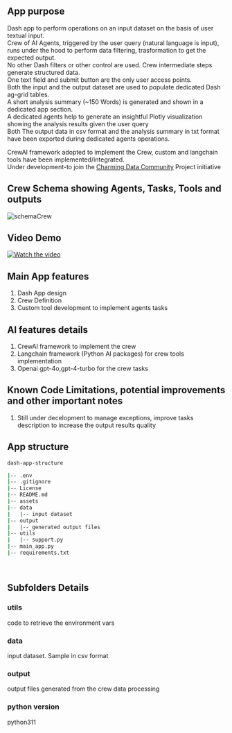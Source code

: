 ## App purpose
Dash app to perform operations on an input dataset on the basis of user textual input.<br>
Crew of AI Agents, triggered by the user query (natural language is input), runs under the hood to perform data filtering, trasformation to get the expected output.<br>
No other Dash filters or other control are used. Crew intermediate steps generate structured data. <br>
One text field and submit button are the only user access points. <br>
Both the input and the output dataset are used to populate dedicated Dash ag-grid tables.<br>
A short analysis summary (~150 Words) is generated and shown in a dedicated app section. <br>
A dedicated agents help to generate an insightful Plotly visualization showing the analysis results given the user query <br>
Both The output data in csv format and  the analysis summary in txt format have been exported during dedicated agents operations.

CrewAI framework adopted to implement the Crew, custom and langchain tools have been implemented/integrated.<br>
Under development-to join the [Charming Data Community](https://charming-data.circle.so/) Project initiative <br>

## Crew Schema showing Agents, Tasks, Tools and outputs
![schemaCrew](https://github.com/user-attachments/assets/c32b9ca4-e8b8-4d47-a350-24f810011a7c)

## Video Demo
[![Watch the video](https://img.youtube.com/vi/VyWSYfQnAIA/0.jpg)](https://www.youtube.com/watch?v=VyWSYfQnAIA)

## Main App features
1. Dash App design
2. Crew Definition
3. Custom tool development to implement agents tasks <br>

## AI features details
1. CrewAI framework to implement the crew
2. Langchain framework (Python AI packages) for crew tools implementation
3. Openai gpt-4o,gpt-4-turbo  for the crew tasks 

## Known Code Limitations, potential improvements and  other important notes
1. Still under decelopment to manage exceptions, improve tasks description to increase the output results quality<br>


## App structure

```bash
dash-app-structure

|-- .env
|-- .gitignore
|-- License
|-- README.md
|-- assets  
|-- data
|   |-- input dataset
|-- output
|   |-- generated output files
|-- utils
|   |-- support.py
|-- main_app.py
|-- requirements.txt

```

<br>

## Subfolders Details
### utils
code to retrieve the environment vars
### data
input dataset. Sample in csv format
### output
output files generated from the crew data processing
### python version
python311
